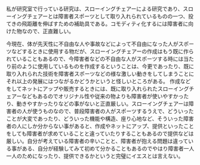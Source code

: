 私が研究室で行っている研究は、スローイングチェアーによる研究であり、スローイングチェアーとは障害者スポーツとして取り入れられているものの一つ、投てきの飛距離を伸ばすための補助具である。コモディティ化するには障害者に向けた物なので、正直難しい。

今現在、体が先天性に不自由な人や事故などによって不自由になった人がスポーツなどするときに使用する物だが、スローイングチェアーの作成はもう既に作られていることもあるので、今障害者などの不自由な人がスポーツする時には当たり前のように使用しているものを作成するということは、今更であったり、既に取り入れられた技術を障害者スポーツなどの様な激しい動きをしてしまうことにそれ以上の発展にはつながるかどうかというと怪しいところがある。
作成などをしてネットにアップや販売するときには、既に取り入れられたスローイングチェアーなどもあるのでオリジナル性や従来の物よりも障害者が使いやすかったり、動きやすかったりなどの事がないと正直厳しい。スローイングチェアーは障害者の人が使うものなので、普段障害者の人がスポーツするうえで、どういったことが大変であったり、どういった機能や構造、座り心地など、そういった障害者の人にしか分からない事があると、作成やネットにアップ、提供といったことをしても障害者が求めていることと違っていたりすることもあるので提供などは厳しい。自分が考えている障害者の辛いことと、障害者が抱える問題は違っている事がある、自分が経験してみて初めて分かることもあるのでやはり障害者一人一人のためになったり、提供できるかというと完璧にイエスとは言えない。
